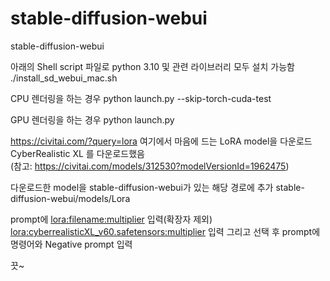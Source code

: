 # stable-diffusion-webui
stable-diffusion-webui

아래의 Shell script 파일로 python 3.10 및 관련 라이브러리 모두 설치 가능함
./install_sd_webui_mac.sh 

CPU 렌더링을 하는 경우
python launch.py --skip-torch-cuda-test

GPU 렌더링을 하는 경우
python launch.py


https://civitai.com/?query=lora
여기에서 마음에 드는 LoRA model을 다운로드
CyberRealistic XL 를 다운로드했음  
(참고: https://civitai.com/models/312530?modelVersionId=1962475)


다운로드한 model을 stable-diffusion-webui가 있는 해당 경로에 추가
stable-diffusion-webui/models/Lora 


prompt에 <lora:filename:multiplier> 입력(확장자 제외) 
<lora:cyberrealisticXL_v60.safetensors:multiplier> 입력 그리고 선택 후
prompt에 명령어와 Negative prompt 입력

끗~ 
